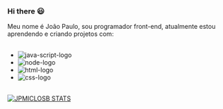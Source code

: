 ### Hi there :smiley:
Meu nome é João Paulo, sou programador front-end, atualmente estou aprendendo e criando projetos com:
<br>
<br>
- <img src= "https://img.shields.io/badge/JavaScript-F7DF1E?style=for-the-badge&logo=javascript&logoColor=black" alt= "java-script-logo" />
- <img src= "https://img.shields.io/badge/Node.js-43853D?style=for-the-badge&logo=node.js&logoColor=white" alt= "node-logo" />
- <img src= "https://img.shields.io/badge/HTML5-E34F26?style=for-the-badge&logo=html5&logoColor=white" alt= "html-logo" />
- <img src= "https://img.shields.io/badge/CSS3-1572B6?style=for-the-badge&logo=css3&logoColor=white" alt= "css-logo" />
  <br>
  <br>
[![JPMICLOSB STATS](https://github-readme-stats.vercel.app/api?username=jpmiclosb)](https://github.com/anuraghazra/github-readme-stats)

	



